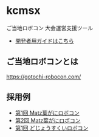 # kcmsx
ご当地ロボコン 大会運営支援ツール

- [開発者用ガイドはこちら](./docs/development.md)
<!-- - [ユーザーマニュアルはこちら]() -->

## ご当地ロボコンとは
https://gotochi-robocon.com/

## 採用例
- [第1回 Matz葉がにロボコン](https://www.shimane-oss.org/kani-robo/archives/1st/)
- [第2回 Matz葉がにロボコン](https://www.shimane-oss.org/kani-robo/)
- [第1回 どじょうすくいロボコン](https://www.city.yasugi.shimane.jp/kurashi/gomi/others/hozen/dojousukui_robokon.html)
